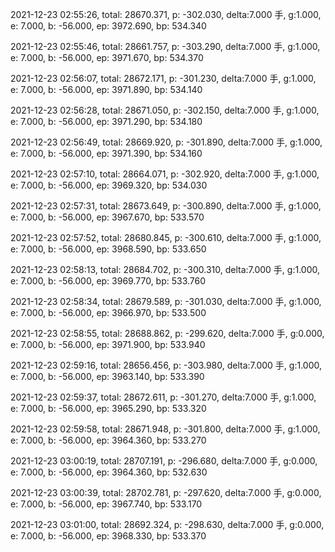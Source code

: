 2021-12-23 02:55:26, total: 28670.371, p: -302.030, delta:7.000 手, g:1.000, e: 7.000, b: -56.000, ep: 3972.690, bp: 534.340

2021-12-23 02:55:46, total: 28661.757, p: -303.290, delta:7.000 手, g:1.000, e: 7.000, b: -56.000, ep: 3971.670, bp: 534.370

2021-12-23 02:56:07, total: 28672.171, p: -301.230, delta:7.000 手, g:1.000, e: 7.000, b: -56.000, ep: 3971.890, bp: 534.140

2021-12-23 02:56:28, total: 28671.050, p: -302.150, delta:7.000 手, g:1.000, e: 7.000, b: -56.000, ep: 3971.290, bp: 534.180

2021-12-23 02:56:49, total: 28669.920, p: -301.890, delta:7.000 手, g:1.000, e: 7.000, b: -56.000, ep: 3971.390, bp: 534.160

2021-12-23 02:57:10, total: 28664.071, p: -302.920, delta:7.000 手, g:1.000, e: 7.000, b: -56.000, ep: 3969.320, bp: 534.030

2021-12-23 02:57:31, total: 28673.649, p: -300.890, delta:7.000 手, g:1.000, e: 7.000, b: -56.000, ep: 3967.670, bp: 533.570

2021-12-23 02:57:52, total: 28680.845, p: -300.610, delta:7.000 手, g:1.000, e: 7.000, b: -56.000, ep: 3968.590, bp: 533.650

2021-12-23 02:58:13, total: 28684.702, p: -300.310, delta:7.000 手, g:1.000, e: 7.000, b: -56.000, ep: 3969.770, bp: 533.760

2021-12-23 02:58:34, total: 28679.589, p: -301.030, delta:7.000 手, g:1.000, e: 7.000, b: -56.000, ep: 3966.970, bp: 533.500

2021-12-23 02:58:55, total: 28688.862, p: -299.620, delta:7.000 手, g:0.000, e: 7.000, b: -56.000, ep: 3971.900, bp: 533.940

2021-12-23 02:59:16, total: 28656.456, p: -303.980, delta:7.000 手, g:1.000, e: 7.000, b: -56.000, ep: 3963.140, bp: 533.390

2021-12-23 02:59:37, total: 28672.611, p: -301.270, delta:7.000 手, g:1.000, e: 7.000, b: -56.000, ep: 3965.290, bp: 533.320

2021-12-23 02:59:58, total: 28671.948, p: -301.800, delta:7.000 手, g:1.000, e: 7.000, b: -56.000, ep: 3964.360, bp: 533.270

2021-12-23 03:00:19, total: 28707.191, p: -296.680, delta:7.000 手, g:0.000, e: 7.000, b: -56.000, ep: 3964.360, bp: 532.630

2021-12-23 03:00:39, total: 28702.781, p: -297.620, delta:7.000 手, g:0.000, e: 7.000, b: -56.000, ep: 3967.740, bp: 533.170

2021-12-23 03:01:00, total: 28692.324, p: -298.630, delta:7.000 手, g:0.000, e: 7.000, b: -56.000, ep: 3968.330, bp: 533.370